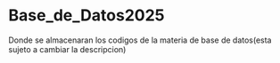 # Base_de_Datos2025
Donde se almacenaran los codigos de la materia de base de datos(esta sujeto a cambiar la descripcion)
